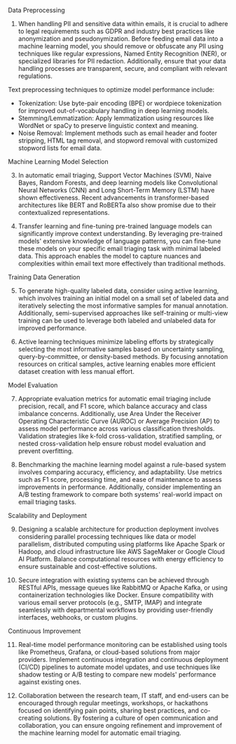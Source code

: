  Data Preprocessing

1. When handling PII and sensitive data within emails, it is crucial to adhere to legal requirements such as GDPR and industry best practices like anonymization and pseudonymization. Before feeding email data into a machine learning model, you should remove or obfuscate any PII using techniques like regular expressions, Named Entity Recognition (NER), or specialized libraries for PII redaction. Additionally, ensure that your data handling processes are transparent, secure, and compliant with relevant regulations.

Text preprocessing techniques to optimize model performance include:

   - Tokenization: Use byte-pair encoding (BPE) or wordpiece tokenization for improved out-of-vocabulary handling in deep learning models.
   - Stemming/Lemmatization: Apply lemmatization using resources like WordNet or spaCy to preserve linguistic context and meaning.
   - Noise Removal: Implement methods such as email header and footer stripping, HTML tag removal, and stopword removal with customized stopword lists for email data.

Machine Learning Model Selection

3. In automatic email triaging, Support Vector Machines (SVM), Naive Bayes, Random Forests, and deep learning models like Convolutional Neural Networks (CNN) and Long Short-Term Memory (LSTM) have shown effectiveness. Recent advancements in transformer-based architectures like BERT and RoBERTa also show promise due to their contextualized representations.
   
4. Transfer learning and fine-tuning pre-trained language models can significantly improve context understanding. By leveraging pre-trained models' extensive knowledge of language patterns, you can fine-tune these models on your specific email triaging task with minimal labeled data. This approach enables the model to capture nuances and complexities within email text more effectively than traditional methods.

Training Data Generation

5. To generate high-quality labeled data, consider using active learning, which involves training an initial model on a small set of labeled data and iteratively selecting the most informative samples for manual annotation. Additionally, semi-supervised approaches like self-training or multi-view training can be used to leverage both labeled and unlabeled data for improved performance.

6. Active learning techniques minimize labeling efforts by strategically selecting the most informative samples based on uncertainty sampling, query-by-committee, or density-based methods. By focusing annotation resources on critical samples, active learning enables more efficient dataset creation with less manual effort.

Model Evaluation

7. Appropriate evaluation metrics for automatic email triaging include precision, recall, and F1 score, which balance accuracy and class imbalance concerns. Additionally, use Area Under the Receiver Operating Characteristic Curve (AUROC) or Average Precision (AP) to assess model performance across various classification thresholds. Validation strategies like k-fold cross-validation, stratified sampling, or nested cross-validation help ensure robust model evaluation and prevent overfitting.

8. Benchmarking the machine learning model against a rule-based system involves comparing accuracy, efficiency, and adaptability. Use metrics such as F1 score, processing time, and ease of maintenance to assess improvements in performance. Additionally, consider implementing an A/B testing framework to compare both systems' real-world impact on email triaging tasks.

Scalability and Deployment

9. Designing a scalable architecture for production deployment involves considering parallel processing techniques like data or model parallelism, distributed computing using platforms like Apache Spark or Hadoop, and cloud infrastructure like AWS SageMaker or Google Cloud AI Platform. Balance computational resources with energy efficiency to ensure sustainable and cost-effective solutions.
   
10. Secure integration with existing systems can be achieved through RESTful APIs, message queues like RabbitMQ or Apache Kafka, or using containerization technologies like Docker. Ensure compatibility with various email server protocols (e.g., SMTP, IMAP) and integrate seamlessly with departmental workflows by providing user-friendly interfaces, webhooks, or custom plugins.

Continuous Improvement

11. Real-time model performance monitoring can be established using tools like Prometheus, Grafana, or cloud-based solutions from major providers. Implement continuous integration and continuous deployment (CI/CD) pipelines to automate model updates, and use techniques like shadow testing or A/B testing to compare new models' performance against existing ones.

12. Collaboration between the research team, IT staff, and end-users can be encouraged through regular meetings, workshops, or hackathons focused on identifying pain points, sharing best practices, and co-creating solutions. By fostering a culture of open communication and collaboration, you can ensure ongoing refinement and improvement of the machine learning model for automatic email triaging.